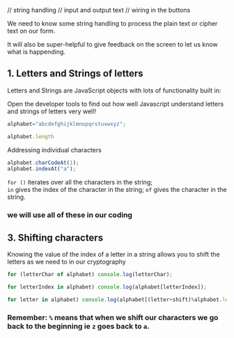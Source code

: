 
// string handling 
// input and output text
// wiring in the buttons

We need to know some string handling to process the plain text or cipher text on our form.

It will also be super-helpful to give feedback on the screen to let us know what is happending.

## 1. Letters and Strings of letters

Letters and Strings are JavaScript objects with lots of functionality built in:

Open the developer tools to find out how well Javascript understand letters and strings of letters very well!

```javascript
alphabet="abcdefghijklmnopqrstuvwxyz";
```

```javascript
alphabet.length
```

Addressing individual characters

```javascript
alphabet.charCodeAt(1);
alphabet.indexAt("a");
```

`for ()` iterates over all the characters in the string;   
`in` gives the index of the character in the string;
`of` gives the character in the string.

### we will use all of these in our coding

## 3. Shifting characters

Knowing the value of the index of a letter in a string allows you to shift the letters as we need to in our cryptography 

```javascript
for (letterChar of alphabet) console.log(letterChar);
```

```javascript
for letterIndex in alphabet) console.log(alphabet[letterIndex]);
```

```javascript
for letter in alphabet) console.log(alphabet[(letter+shift)%alphabet.length)])
```
### Remember: `%` means that when we shift our characters we go back to the beginning ie `z` goes back to `a`.

